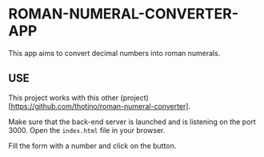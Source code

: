 # ROMAN-NUMERAL-CONVERTER-APP
This app aims to convert decimal numbers into roman numerals.

## USE
This project works with this other (project) [https://github.com/thotino/roman-numeral-converter].

Make sure that the back-end server is launched and is listening on the port 3000.
Open the `index.html` file in your browser.

Fill the form with a number and click on the button.
